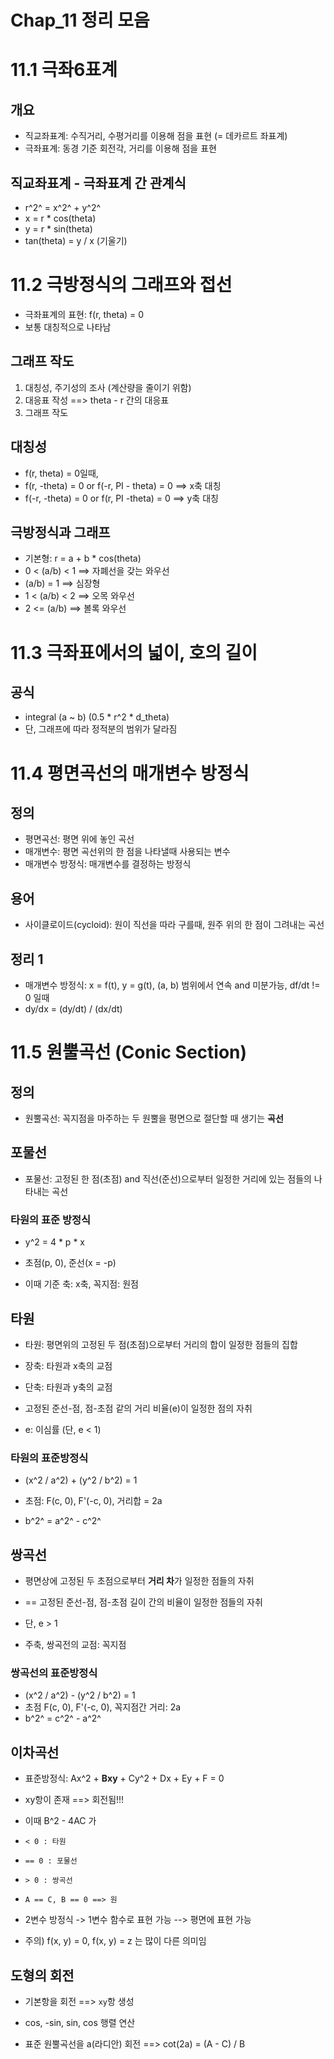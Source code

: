 # Chap_11 정리 모음

# 11.1 극좌6표계
## 개요
* 직교좌표계: 수직거리, 수평거리를 이용해 점을 표현 (= 데카르트 좌표계)
* 극좌표계: 동경 기준 회전각, 거리를 이용해 점을 표현

## 직교좌표계 - 극좌표계 간 관계식
* r^2^ = x^2^ + y^2^
* x = r * cos(theta)
* y = r * sin(theta)
* tan(theta) = y / x (기울기)

# 11.2 극방정식의 그래프와 접선
* 극좌표계의 표현: f(r, theta) = 0
* 보통 대칭적으로 나타남

## 그래프 작도
1. 대칭성, 주기성의 조사 (계산량을 줄이기 위함)
2. 대응표 작성 ==> theta - r 간의 대응표
4. 그래프 작도

## 대칭성
* f(r, theta) = 0일때,
* f(r, -theta) = 0 or f(-r, PI - theta) = 0 ==> x축 대칭
* f(-r, -theta) = 0 or f(r, PI -theta) = 0 ==> y축 대칭

## 극방정식과 그래프
* 기본형: r = a + b * cos(theta)
* 0 < (a/b) < 1 ==> 자폐선을 갖는 와우선
* (a/b) = 1 ==> 심장형
* 1 < (a/b) < 2 ==> 오목 와우선
* 2 <= (a/b) ==> 볼록 와우선

# 11.3 극좌표에서의 넓이, 호의 길이
## 공식
* integral (a ~ b) (0.5 * r^2 * d_theta)
* 단, 그래프에 따라 정적분의 범위가 달라짐

# 11.4 평면곡선의 매개변수 방정식
## 정의
* 평면곡선: 평면 위에 놓인 곡선
* 매개변수: 평면 곡선위의 한 점을 나타낼때 사용되는 변수
* 매개변수 방정식: 매개변수를 결정하는 방정식

## 용어
* 사이클로이드(cycloid): 원이 직선을 따라 구를때, 원주 위의 한 점이 그려내는 곡선

## 정리 1
* 매개변수 방정식: x = f(t), y = g(t), (a, b) 범위에서 연속 and 미분가능, df/dt != 0 일때
* dy/dx = (dy/dt) / (dx/dt)

# 11.5 원뿔곡선 (Conic Section)
## 정의
* 원뿔곡선: 꼭지점을 마주하는 두 원뿔을 평면으로 절단할 때 생기는 <b>곡선</b>

## 포물선
* 포물선: 고정된 한 점(초점) and 직선(준선)으로부터 일정한 거리에 있는 점들의 나타내는 곡선

### 타원의 표준 방정식
* y^2 = 4 * p * x

* 초점(p, 0), 준선(x = -p)
* 이때 기준 축: x축, 꼭지점: 원점

## 타원
* 타원: 평면위의 고정된 두 점(초점)으로부터 거리의 합이 일정한 점들의 집합
* 장축: 타원과 x축의 교점
* 단축: 타원과 y축의 교점

* 고정된 준선-점, 점-초점 같의 거리 비율(e)이 일정한 점의 자취
* e: 이심률 (단, e < 1)

### 타원의 표준방정식
* (x^2 / a^2) + (y^2 / b^2) = 1

* 초점: F(c, 0), F'(-c, 0), 거리합 = 2a
* b^2^ = a^2^ - c^2^

## 쌍곡선
* 평면상에 고정된 두 초점으로부터 <b>거리 차</b>가 일정한 점들의 자취

* == 고정된 준선-점, 점-초점 길이 간의 비율이 일정한 점들의 자취
* 단, e > 1

* 주축, 쌍곡전의 교점: 꼭지점

### 쌍곡선의 표준방정식
* (x^2 / a^2) - (y^2 / b^2) = 1
* 초점 F(c, 0), F'(-c, 0), 꼭지점간 거리: 2a
* b^2^ = c^2^ - a^2^

## 이차곡선
* 표준방정식: Ax^2 + <b>Bxy</b> + Cy^2 + Dx + Ey + F = 0
* xy항이 존재 ==> 회전됨!!!

* 이때 B^2 - 4AC 가
* `< 0 : 타원`
* `== 0 : 포물선`
* `> 0 : 쌍곡선`
* `A == C, B == 0 ==> 원`

* 2변수 방정식 -> 1변수 함수로 표현 가능 --> 평면에 표현 가능
* 주의) f(x, y) = 0, f(x, y) = z 는 많이 다른 의미임

## 도형의 회전
* 기본항을 회전 ==> `xy`항 생성

* cos, -sin, sin, cos 행렬 연산

* 표준 원뿔곡선을 a(라디안) 회전 ==> cot(2a) = (A - C) / B
